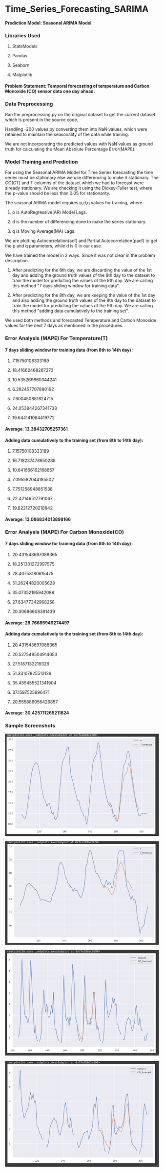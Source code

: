 # Time_Series_Forecasting_SARIMA

#### Prediction Model: Seasonal ARIMA Model
### Libraries Used
1) StatsModels

2) Pandas

3) Seaborn

4) Matplotlib
#### Problem Statement: Temporal forecasting of temperature and Carbon Monoxide (CO) sensor data one day ahead.
### Data Preprocessing
Ran the preprocessing.py on the original dataset to get the current dataset which Is present in the source code. 

Handling -200 values by converting them into NaN values, which were retained to maintain the seasonality of the data while training.

 We are not incorporating the predicted values with NaN values as ground truth for calculating the Mean Absolute Percentage Error(MAPE).
### Model Training and Prediction
For using the Seasonal ARIMA Model for Time Series forecasting the time series must be stationary else we use differencing to make it stationary. The CO(GT) and T columns of the dataset which we had to forecast were already stationary. We are checking it using the Dickey-Fuller test, where the p-value should be less than 0.05 for stationarity.

The seasonal ARIMA model requires p,d,q values for training, where 

1) p is AutoRegressive(AR) Model Lags.

2) d is the number of differencing done to make the series stationary. 

3) q is Moving Average(MA) Lags.

We are plotting Autocorrelation(acf) and Partial Autocorrelation(pacf) to get the p and q parameters, while d is 0 in our case.

We have trained the model in 2 ways. Since it was not clear in the problem description.

1) After predicting for the 8th day, we are discarding the value of the 1st day and adding the ground truth values of the 8th day to the dataset to train the model for predicting the values of the 9th day. We are calling this method "7 days sliding window for training data".

2)  After predicting for the 8th day, we are keeping the value of the 1st day and also adding the ground truth values of the 8th day to the dataset to train the model for predicting the values of the 9th day. We are calling this method "adding data cumulatively to the training set".

We used both methods and forecasted Temperature and Carbon Monoxide values for the next 7 days as mentioned in the procedures.

### Error Analysis (MAPE) For Temperature(T)
#### 7 days sliding window for training data (from 8th to 14th day) :
1) 7.15750108333189

2) 18.41662468287273

3) 10.535269660344241

4) 6.282457707880192

5) 7.600450881824715

6) 24.053844267341738

7) 19.644141084419772

#### Average:  13.38432705257361
#### Adding data cumulatively to the training set (from 8th to 14th day):
1) 7.15750108333189

2) 16.718237478650288

3) 10.641666162168857

4) 7.095582044185502

5) 7.751258948851538

6) 22.42146517791067

7) 19.82212720218842

#### Average: 13.086834013898166
### Error Analysis (MAPE) For Carbon Monoxide(CO)
#### 7 days sliding window for training data (from 8th to 14th day) :
1) 20.431543697088365

2) 18.251331272997575

3) 28.40753180615475

4) 51.26244820005628

5) 35.07352195942088

6) 27.63477342968258

7) 20.30686608381439
#### Average:  28.76685949274497
#### Adding data cumulatively to the training set (from 8th to 14th day):
1) 20.431543697088365

2) 20.527549504914653

3) 27.5187132219326

4) 51.33107825513129

5) 35.455455521341904

6) 37.1597525996471

7) 20.555886056426857
#### Average: 30.425711265211824
### Sample Screenshots

![Alt text](Images/1.png?raw=true "Result1")

![Alt text](Images/2.png?raw=true "Result2")

![Alt text](Images/3.png?raw=true "Result3")

![Alt text](Images/4.png?raw=true "Result4")
